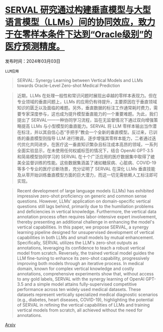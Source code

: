 # [SERVAL 研究通过构建垂直模型与大型语言模型（LLMs）间的协同效应，致力于在零样本条件下达到“Oracle级别”的医疗预测精度。](https://arxiv.org/abs/2403.01570)

发布时间：2024年03月03日

`LLM应用`

> SERVAL: Synergy Learning between Vertical Models and LLMs towards Oracle-Level Zero-shot Medical Prediction

> 近期，LLMs 在处理一般性和常识问题时展现出卓越的零样本表现力。但在专业领域的垂直问题上，LLMs 的应用仍有待提升，主要原因在于垂直领域知识的匮乏以及面临的难题。另外，垂直数据的标注工作通常耗时费力，需要专家深度参与，这也成为提升模型垂直能力的一个重要难题。为此，我们提出了 SERVAL——一种协同学习流程，旨在无监督情况下通过双向增强策略提高 LLMs 与小型模型的垂直能力。SERVAL 将 LLM 零样本输出当作潜在标注，并以其自信心态“手把手”教会一个全新的垂直模型。反过来，已训练的垂直模型则指导 LLM 进行微调，逐步增强其零样本能力，二者通过迭代优化共同进步。在医疗这一垂直知识繁杂且标注成本高昂的领域，一系列全面实验显示，在未使用任何权威标签的情况下，结合 OpenAI GPT-3.5 和简易模型协同学习的 SERVAL 在十个广泛应用的医疗数据集中取得了媲美全监督训练的性能。这些数据集涵盖了诸如糖尿病、心脏病、COVID-19 等多个专业的医疗诊断场景，充分证明了 SERVAL 在深化 LLMs 垂直技能及从零开始训练垂直模型方面的巨大潜力，而这一切无需依赖人工标注即可实现。

> Recent development of large language models (LLMs) has exhibited impressive zero-shot proficiency on generic and common sense questions. However, LLMs' application on domain-specific vertical questions still lags behind, primarily due to the humiliation problems and deficiencies in vertical knowledge. Furthermore, the vertical data annotation process often requires labor-intensive expert involvement, thereby presenting an additional challenge in enhancing the model's vertical capabilities. In this paper, we propose SERVAL, a synergy learning pipeline designed for unsupervised development of vertical capabilities in both LLMs and small models by mutual enhancement. Specifically, SERVAL utilizes the LLM's zero-shot outputs as annotations, leveraging its confidence to teach a robust vertical model from scratch. Reversely, the trained vertical model guides the LLM fine-tuning to enhance its zero-shot capability, progressively improving both models through an iterative process. In medical domain, known for complex vertical knowledge and costly annotations, comprehensive experiments show that, without access to any gold labels, SERVAL with the synergy learning of OpenAI GPT-3.5 and a simple model attains fully-supervised competitive performance across ten widely used medical datasets. These datasets represent vertically specialized medical diagnostic scenarios (e.g., diabetes, heart diseases, COVID-19), highlighting the potential of SERVAL in refining the vertical capabilities of LLMs and training vertical models from scratch, all achieved without the need for annotations.

[Arxiv](https://arxiv.org/abs/2403.01570)